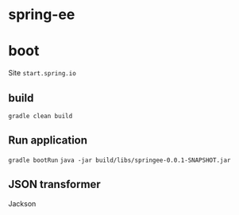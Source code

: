 # spring-ee

# boot
Site `start.spring.io`

## build
`gradle clean build`

## Run application
`gradle bootRun`
`java -jar build/libs/springee-0.0.1-SNAPSHOT.jar`

## JSON transformer
Jackson